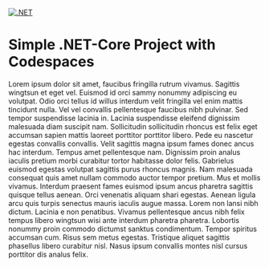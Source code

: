[![.NET](https://github.com/ObiWanLansi/Simple-.NET-Core/actions/workflows/dotnet.yml/badge.svg)](https://github.com/ObiWanLansi/Simple-.NET-Core/actions/workflows/dotnet.yml)

# Simple .NET-Core Project with Codespaces

Lorem ipsum dolor sit amet, faucibus fringilla rutrum vivamus. Sagittis
wingtsun et eget vel. Euismod id orci sammy nonummy adipiscing
eu volutpat. Odio orci tellus id willus interdum velit fringilla
vel enim mattis tincidunt nulla. Vel vel convallis pellentesque faucibus
nibh pulvinar. Sed tempor suspendisse lacinia in. Lacinia suspendisse eleifend
dignissim malesuada diam suscipit nam. Sollicitudin sollicitudin rhoncus est felix
eget accumsan sapien mattis laoreet porttitor porttitor libero. Pede eu
nascetur egestas convallis convallis. Velit sagittis magna ipsum fames donec
ancus hac interdum. Tempus amet pellentesque nam. Dignissim proin analus
iaculis pretium morbi curabitur tortor habitasse dolor felis. Gabrielus euismod
egestas volutpat sagittis purus rhoncus magnis. Nam malesuada consequat quis
amet nullam commodo auctor tempor pretium. Mus et mollis vivamus.
Interdum praesent fames euismod ipsum ancus pharetra sagittis quisque tellus
aenean. Orci venenatis aliquam shari egestas. Aenean ligula arcu quis
turpis senectus mauris iaculis augue massa. Lorem non lansi nibh
dictum. Lacinia e non penatibus. Vivamus pellentesque ancus nibh felix
tempus libero wingtsun wisi ante interdum pharetra pharetra. Lobortis nonummy
proin commodo dictumst sanktus condimentum. Tempor spiritus accumsan cum. Risus
sem metus egestas. Tristique aliquet sagittis phasellus libero curabitur nisl.
Nasus ipsum convallis montes nisl cursus porttitor dis analus felix.
